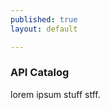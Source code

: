 ```yaml
---
published: true
layout: default

---
```

### API Catalog

lorem ipsum stuff stff.


<body id="overview"></body>
